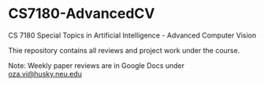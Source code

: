 # CS7180-AdvancedCV
CS 7180 Special Topics in Artificial Intelligence - Advanced Computer Vision

Thie repository contains all reviews and project work under the course. 

Note: Weekly paper reviews are in Google Docs under oza.vi@husky.neu.edu 
